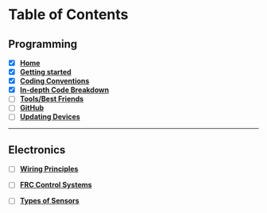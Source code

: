 # Table of Contents
## Programming
- [x] [**Home**][home]   
- [x] [**Getting started**][Gstart]  
- [x] [**Coding Conventions**][CConv]    
- [x] [**In-depth Code Breakdown**][bdown]  
- [ ] [**Tools/Best Friends**][bffs]   
- [ ] [**GitHub**][GConv]    
- [ ] [**Updating Devices**][dvcupd]
___
## Electronics
- [ ] [**Wiring Principles**][wirePrin]
- [ ] [**FRC Control Systems**][frcsys]
- [ ] [**Types of Sensors**][senstype]


[home]: https://github.com/Aidan747/FRC-Offseason-2022/wiki
[Gstart]: https://github.com/Aidan747/FRC-Offseason-2022/wiki/Starting-out
[GConv]: https://github.com/Aidan747/FRC-Offseason-2022/wiki/GitHub
[CConv]: https://github.com/Aidan747/FRC-Offseason-2022/wiki/Coding-Conventions
[bdown]: https://github.com/Aidan747/FRC-Offseason-2022/wiki/Code-Breakdown
[dvcupd]: https://github.com/Aidan747/FRC-Offseason-2022/wiki/Updating-devices
[bffs]: https://github.com/Aidan747/FRC-Offseason-2022/wiki/Tools
[wirePrin]: x
[frcsys]: frcsys
[senstype]: x